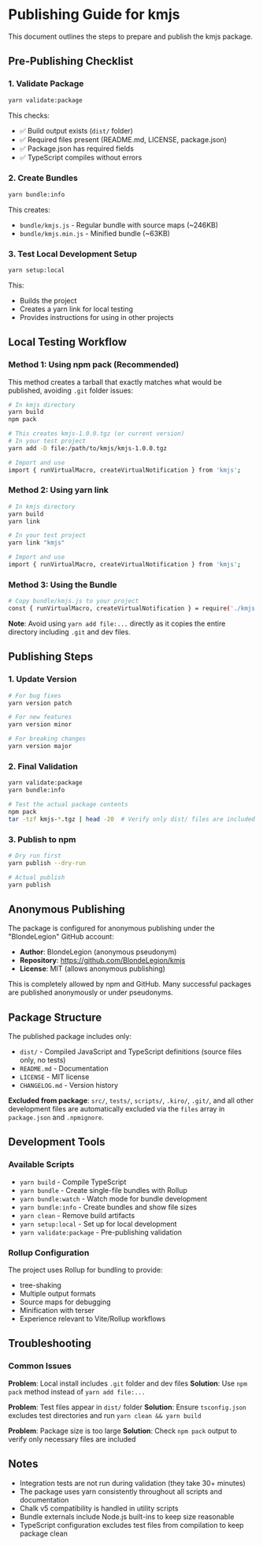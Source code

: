 # Publishing Guide for kmjs

This document outlines the steps to prepare and publish the kmjs package.

## Pre-Publishing Checklist

### 1. Validate Package

```bash
yarn validate:package
```

This checks:

- ✅ Build output exists (`dist/` folder)
- ✅ Required files present (README.md, LICENSE, package.json)
- ✅ Package.json has required fields
- ✅ TypeScript compiles without errors

### 2. Create Bundles

```bash
yarn bundle:info
```

This creates:

- `bundle/kmjs.js` - Regular bundle with source maps (~246KB)
- `bundle/kmjs.min.js` - Minified bundle (~63KB)

### 3. Test Local Development Setup

```bash
yarn setup:local
```

This:

- Builds the project
- Creates a yarn link for local testing
- Provides instructions for using in other projects

## Local Testing Workflow

### Method 1: Using npm pack (Recommended)

This method creates a tarball that exactly matches what would be published, avoiding `.git` folder issues:

```bash
# In kmjs directory
yarn build
npm pack

# This creates kmjs-1.0.0.tgz (or current version)
# In your test project
yarn add -D file:/path/to/kmjs/kmjs-1.0.0.tgz

# Import and use
import { runVirtualMacro, createVirtualNotification } from 'kmjs';
```

### Method 2: Using yarn link

```bash
# In kmjs directory
yarn build
yarn link

# In your test project
yarn link "kmjs"

# Import and use
import { runVirtualMacro, createVirtualNotification } from 'kmjs';
```

### Method 3: Using the Bundle

```bash
# Copy bundle/kmjs.js to your project
const { runVirtualMacro, createVirtualNotification } = require('./kmjs.js');
```

**Note**: Avoid using `yarn add file:...` directly as it copies the entire directory including `.git` and dev files.

## Publishing Steps

### 1. Update Version

```bash
# For bug fixes
yarn version patch

# For new features
yarn version minor

# For breaking changes
yarn version major
```

### 2. Final Validation

```bash
yarn validate:package
yarn bundle:info

# Test the actual package contents
npm pack
tar -tzf kmjs-*.tgz | head -20  # Verify only dist/ files are included
```

### 3. Publish to npm

```bash
# Dry run first
yarn publish --dry-run

# Actual publish
yarn publish
```

## Anonymous Publishing

The package is configured for anonymous publishing under the "BlondeLegion" GitHub account:

- **Author**: BlondeLegion (anonymous pseudonym)
- **Repository**: https://github.com/BlondeLegion/kmjs
- **License**: MIT (allows anonymous publishing)

This is completely allowed by npm and GitHub. Many successful packages are published anonymously or under pseudonyms.

## Package Structure

The published package includes only:

- `dist/` - Compiled JavaScript and TypeScript definitions (source files only, no tests)
- `README.md` - Documentation
- `LICENSE` - MIT license
- `CHANGELOG.md` - Version history

**Excluded from package**: `src/`, `tests/`, `scripts/`, `.kiro/`, `.git/`, and all other development files are automatically excluded via the `files` array in `package.json` and `.npmignore`.

## Development Tools

### Available Scripts

- `yarn build` - Compile TypeScript
- `yarn bundle` - Create single-file bundles with Rollup
- `yarn bundle:watch` - Watch mode for bundle development
- `yarn bundle:info` - Create bundles and show file sizes
- `yarn clean` - Remove build artifacts
- `yarn setup:local` - Set up for local development
- `yarn validate:package` - Pre-publishing validation

### Rollup Configuration

The project uses Rollup for bundling to provide:

- tree-shaking
- Multiple output formats
- Source maps for debugging
- Minification with terser
- Experience relevant to Vite/Rollup workflows

## Troubleshooting

### Common Issues

**Problem**: Local install includes `.git` folder and dev files
**Solution**: Use `npm pack` method instead of `yarn add file:...`

**Problem**: Test files appear in `dist/` folder
**Solution**: Ensure `tsconfig.json` excludes test directories and run `yarn clean && yarn build`

**Problem**: Package size is too large
**Solution**: Check `npm pack` output to verify only necessary files are included

## Notes

- Integration tests are not run during validation (they take 30+ minutes)
- The package uses yarn consistently throughout all scripts and documentation
- Chalk v5 compatibility is handled in utility scripts
- Bundle externals include Node.js built-ins to keep size reasonable
- TypeScript configuration excludes test files from compilation to keep package clean
